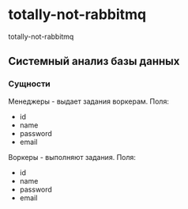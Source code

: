 # totally-not-rabbitmq
totally-not-rabbitmq

## Системный анализ базы данных

### Сущности
Менеджеры - выдает задания воркерам.
Поля:
- id
- name
- password
- email

Воркеры - выполняют задания.
Поля:
- id
- name
- password
- email

